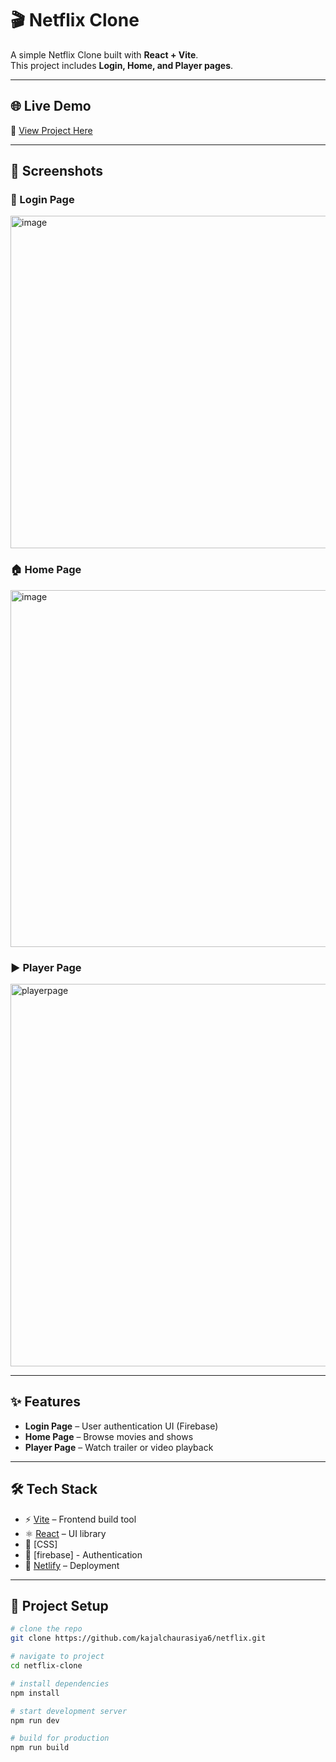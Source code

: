 # 🎬 Netflix Clone

A simple Netflix Clone built with **React + Vite**.  
This project  includes **Login, Home, and Player pages**.

---

## 🌐 Live Demo
🔗 [View Project Here](https://miniproject-netfllix.netlify.app/)

---

## 📸 Screenshots

### 🔑 Login Page
<img width="1328" height="532" alt="image" src="https://github.com/user-attachments/assets/2477bfb9-47d4-4f56-b6fc-a87ca43654a6" />

### 🏠 Home Page
<img width="1185" height="571" alt="image" src="https://github.com/user-attachments/assets/f79f12b2-5235-4e33-ad76-935c91310cec" />

### ▶️ Player Page
<img width="1331" height="612" alt="playerpage" src="https://github.com/user-attachments/assets/39fd8a9f-43a4-4805-9a9e-9dbf5092ed5b" />

---

## ✨ Features

- **Login Page** – User authentication UI  (Firebase)
- **Home Page** – Browse movies and shows   
- **Player Page** – Watch trailer or video playback  

---

## 🛠️ Tech Stack

- ⚡ [Vite](https://vitejs.dev/) – Frontend build tool  
- ⚛️ [React](https://react.dev/) – UI library  
- 🎨 [CSS]
- 🚀  [firebase] - Authentication
- 🚀 [Netlify](https://www.netlify.com/) – Deployment  

---

## 📂 Project Setup

```bash
# clone the repo
git clone https://github.com/kajalchaurasiya6/netflix.git

# navigate to project
cd netflix-clone

# install dependencies
npm install

# start development server
npm run dev

# build for production
npm run build

